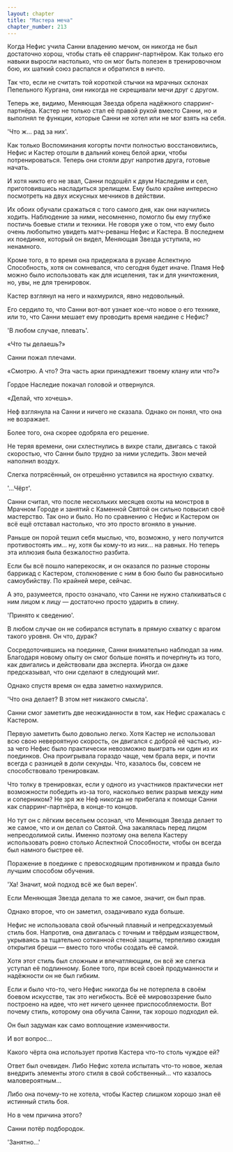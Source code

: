 ```yaml
---
layout: chapter
title: "Мастера меча"
chapter_number: 213
---
```


Когда Нефис учила Санни владению мечом, он никогда не был достаточно хорош, чтобы стать её спарринг-партнёром. Как только его навыки выросли настолько, что он мог быть полезен в тренировочном бою, их шаткий союз распался и обратился в ничто.

Так что, если не считать той короткой стычки на мрачных склонах Пепельного Кургана, они никогда не скрещивали мечи друг с другом.

Теперь же, видимо, Меняющая Звезда обрела надёжного спарринг-партнёра. Кастер не только стал её правой рукой вместо Санни, но и выполнял те функции, которые Санни не хотел или не мог взять на себя.

'Что ж... рад за них'.

Как только Воспоминания когорты почти полностью восстановились, Нефис и Кастер отошли в дальний конец белой арки, чтобы потренироваться. Теперь они стояли друг напротив друга, готовые начать.

И хотя никто его не звал, Санни подошёл к двум Наследиям и сел, приготовившись насладиться зрелищем. Ему было крайне интересно посмотреть на двух искусных мечников в действии.

Их обоих обучали сражаться с того самого дня, как они научились ходить. Наблюдение за ними, несомненно, помогло бы ему глубже постичь боевые стили и техники. Не говоря уже о том, что ему было очень любопытно увидеть матч-реванш Нефис и Кастера. В последнем их поединке, который он видел, Меняющая Звезда уступила, но ненамного.

Кроме того, в то время она придержала в рукаве Аспектную Способность, хотя он сомневался, что сегодня будет иначе. Пламя Неф можно было использовать как для исцеления, так и для уничтожения, но, увы, не для тренировок.

Кастер взглянул на него и нахмурился, явно недовольный.

Его сердило то, что Санни вот-вот узнает кое-что новое о его технике, или то, что Санни мешает ему проводить время наедине с Нефис?

'В любом случае, плевать'.

«Что ты делаешь?»

Санни пожал плечами.

«Смотрю. А что? Эта часть арки принадлежит твоему клану или что?»

Гордое Наследие покачал головой и отвернулся.

«Делай, что хочешь».

Неф взглянула на Санни и ничего не сказала. Однако он понял, что она не возражает.

Более того, она скорее одобряла его решение.

Не теряя времени, они схлестнулись в вихре стали, двигаясь с такой скоростью, что Санни было трудно за ними уследить. Звон мечей наполнил воздух.

Слегка потрясённый, он отрешённо уставился на яростную схватку.

'...Чёрт'.

Санни считал, что после нескольких месяцев охоты на монстров в Мрачном Городе и занятий с Каменной Святой он сильно повысил своё мастерство. Так оно и было. Но по сравнению с Нефис и Кастером он всё ещё отставал настолько, что это просто вгоняло в уныние.

Раньше он порой тешил себя мыслью, что, возможно, у него получится противостоять им... ну, хотя бы кому-то из них... на равных. Но теперь эта иллюзия была безжалостно разбита.

Если бы всё пошло наперекосяк, и он оказался по разные стороны баррикад с Кастером, столкновение с ним в бою было бы равносильно самоубийству. По крайней мере, сейчас.

А это, разумеется, просто означало, что Санни не нужно сталкиваться с ним лицом к лицу — достаточно просто ударить в спину.

'Принято к сведению'.

В любом случае он не собирался вступать в прямую схватку с врагом такого уровня. Он что, дурак?

Сосредоточившись на поединке, Санни внимательно наблюдал за ним. Благодаря новому опыту он смог больше понять и почерпнуть из того, как двигались и действовали два эксперта. Иногда он даже предсказывал, что они сделают в следующий миг.

Однако спустя время он едва заметно нахмурился.

'Что она делает? В этом нет никакого смысла'.

Санни смог заметить две неожиданности в том, как Нефис сражалась с Кастером.

Первую заметить было довольно легко. Хотя Кастер не использовал всю свою невероятную скорость, он двигался с доброй её частью, из-за чего Нефис было практически невозможно выиграть ни один из их поединков. Она проигрывала гораздо чаще, чем брала верх, и почти всегда с разницей в доли секунды. Что, казалось бы, совсем не способствовало тренировкам.

Что толку в тренировках, если у одного из участников практически нет возможности победить из-за того, насколько велик разрыв между ним и соперником? Не зря же Неф никогда не прибегала к помощи Санни как спарринг-партнёра, в конце-то концов.

Но тут он с лёгким весельем осознал, что Меняющая Звезда делает то же самое, что и он делал со Святой. Она закалялась перед лицом непреодолимой силы. Именно поэтому она велела Кастеру использовать ровно столько Аспектной Способности, чтобы он всегда был намного быстрее её.

Поражение в поединке с превосходящим противником и правда было лучшим способом обучения.

'Ха! Значит, мой подход всё же был верен'.

Если Меняющая Звезда делала то же самое, значит, он был прав.

Однако второе, что он заметил, озадачивало куда больше.

Нефис не использовала свой обычный плавный и непредсказуемый стиль боя. Напротив, она двигалась с точным и твёрдым изяществом, укрываясь за тщательно сотканной стеной защиты, терпеливо ожидая открытия бреши — вместо того чтобы создать её самой.

Хотя этот стиль был сложным и впечатляющим, он всё же слегка уступал её подлинному. Более того, при всей своей продуманности и надёжности он не был гибким.

Если и было что-то, чего Нефис никогда бы не потерпела в своём боевом искусстве, так это негибкость. Всё её мировоззрение было построено на идее, что нет ничего ценнее приспособляемости. Вот почему стиль, которому она обучила Санни, так хорошо подходил ей.

Он был задуман как само воплощение изменчивости.

И вот вопрос...

Какого чёрта она использует против Кастера что-то столь чуждое ей?

Ответ был очевиден. Либо Нефис хотела испытать что-то новое, желая внедрить элементы этого стиля в свой собственный... что казалось маловероятным...

Либо она почему-то не хотела, чтобы Кастер слишком хорошо знал её истинный стиль боя.

Но в чем причина этого?

Санни потёр подбородок.

'Занятно...'